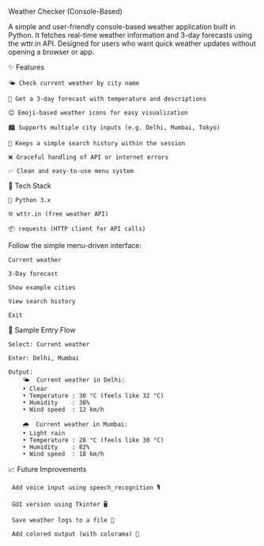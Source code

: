 Weather Checker (Console-Based)

A simple and user-friendly console-based weather application built in Python. It fetches real-time weather information and 3-day forecasts using the wttr.in API. 
Designed for users who want quick weather updates without opening a browser or app.

✨ Features

    🌤 Check current weather by city name

    📅 Get a 3-day forecast with temperature and descriptions

    😊 Emoji-based weather icons for easy visualization

    🏙 Supports multiple city inputs (e.g. Delhi, Mumbai, Tokyo)

    📜 Keeps a simple search history within the session

    ❌ Graceful handling of API or internet errors

    ✅ Clean and easy-to-use menu system
    
🧰 Tech Stack

    🐍 Python 3.x

    🌐 wttr.in (free weather API)

    📦 requests (HTTP client for API calls)

Follow the simple menu-driven interface:

    Current weather

    3-Day forecast

    Show example cities

    View search history

    Exit
    
📝 Sample Entry Flow

    Select: Current weather

    Enter: Delhi, Mumbai

    Output:
        🌤  Current weather in Delhi:
        • Clear
        • Temperature : 30 °C (feels like 32 °C)
        • Humidity    : 38%
        • Wind speed  : 12 km/h

        🌧️  Current weather in Mumbai:
        • Light rain
        • Temperature : 28 °C (feels like 30 °C)
        • Humidity    : 82%
        • Wind speed  : 18 km/h
        
📈 Future Improvements

     Add voice input using speech_recognition 🎙️
     
     GUI version using Tkinter 🖥️
     
     Save weather logs to a file 📝
     
     Add colored output (with colorama) 🌈

